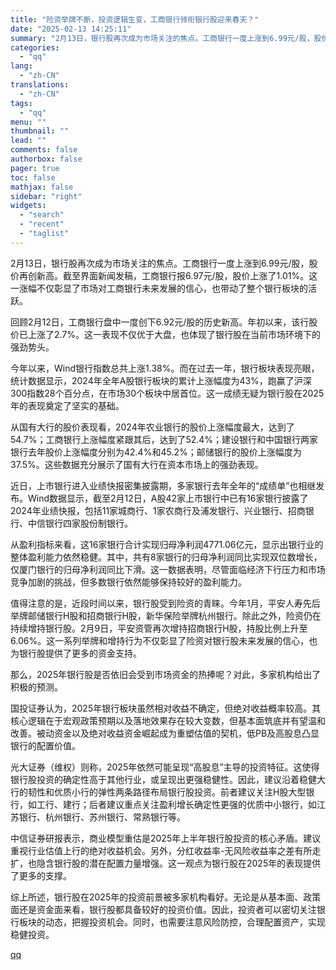 ```yaml
---
title: "险资举牌不断，投资逻辑生变，工商银行领衔银行股迎来春天？"
date: "2025-02-13 14:25:11"
summary: "2月13日，银行股再次成为市场关注的焦点。工商银行一度上涨到6.99元/股，股价再创新高。截至界面新..."
categories:
  - "qq"
lang:
  - "zh-CN"
translations:
  - "zh-CN"
tags:
  - "qq"
menu: ""
thumbnail: ""
lead: ""
comments: false
authorbox: false
pager: true
toc: false
mathjax: false
sidebar: "right"
widgets:
  - "search"
  - "recent"
  - "taglist"
---
```


2月13日，银行股再次成为市场关注的焦点。工商银行一度上涨到6.99元/股，股价再创新高。截至界面新闻发稿，工商银行报6.97元/股，股价上涨了1.01%。这一涨幅不仅彰显了市场对工商银行未来发展的信心，也带动了整个银行板块的活跃。

回顾2月12日，工商银行盘中一度创下6.92元/股的历史新高。年初以来，该行股价已上涨了2.7%。这一表现不仅优于大盘，也体现了银行股在当前市场环境下的强劲势头。

今年以来，Wind银行指数总共上涨1.38%。而在过去一年，银行板块表现亮眼，统计数据显示，2024年全年A股银行板块的累计上涨幅度为43%，跑赢了沪深300指数28个百分点，在市场30个板块中居首位。这一成绩无疑为银行股在2025年的表现奠定了坚实的基础。

从国有大行的股价表现看，2024年农业银行的股价上涨幅度最大，达到了54.7%；工商银行上涨幅度紧跟其后，达到了52.4%；建设银行和中国银行两家银行去年股价上涨幅度分别为42.4%和45.2%；邮储银行的股价上涨幅度为37.5%。这些数据充分展示了国有大行在资本市场上的强劲表现。

近日，上市银行进入业绩快报密集披露期，多家银行去年全年的“成绩单”也相继发布。Wind数据显示，截至2月12日，A股42家上市银行中已有16家银行披露了2024年业绩快报，包括11家城商行、1家农商行及浦发银行、兴业银行、招商银行、中信银行四家股份制银行。

从盈利指标来看，这16家银行合计实现归母净利润4771.06亿元，显示出银行业的整体盈利能力依然稳健。其中，共有8家银行的归母净利润同比实现双位数增长，仅厦门银行的归母净利润同比下滑。这一数据表明，尽管面临经济下行压力和市场竞争加剧的挑战，但多数银行依然能够保持较好的盈利能力。

值得注意的是，近段时间以来，银行股受到险资的青睐。今年1月，平安人寿先后举牌邮储银行H股和招商银行H股，新华保险举牌杭州银行。除此之外，险资仍在持续增持银行股。2月9日，平安资管再次增持招商银行H股，持股比例上升至6.06%。这一系列举牌和增持行为不仅彰显了险资对银行股未来发展的信心，也为银行股提供了更多的资金支持。

那么，2025年银行股是否依旧会受到市场资金的热捧呢？对此，多家机构给出了积极的预测。

国投证券认为，2025年银行板块虽然相对收益不确定，但绝对收益概率较高。其核心逻辑在于宏观政策预期以及落地效果存在较大变数，但基本面筑底并有望温和改善。被动资金以及绝对收益资金崛起成为重塑估值的契机，低PB及高股息凸显银行的配置价值。

光大证券（维权）则称，2025年依然可能呈现“高股息”主导的投资特征。这使得银行股投资的确定性高于其他行业，或呈现出更强稳健性。因此，建议沿着稳健大行的韧性和优质小行的弹性两条路径布局银行股投资。前者建议关注H股大型银行，如工行、建行；后者建议重点关注盈利增长确定性更强的优质中小银行，如江苏银行、杭州银行、苏州银行、常熟银行等。

中信证券研报表示，商业模型重估是2025年上半年银行股投资的核心矛盾。建议重视行业估值上行的绝对收益机会。另外，分红收益率-无风险收益率之差有所走扩，也隐含银行股的潜在配置力量增强。这一观点为银行股在2025年的表现提供了更多的支撑。

综上所述，银行股在2025年的投资前景被多家机构看好。无论是从基本面、政策面还是资金面来看，银行股都具备较好的投资价值。因此，投资者可以密切关注银行板块的动态，把握投资机会。同时，也需要注意风险防控，合理配置资产，实现稳健投资。

[qq](https://new.qq.com/rain/a/20250213A04O6R00)
